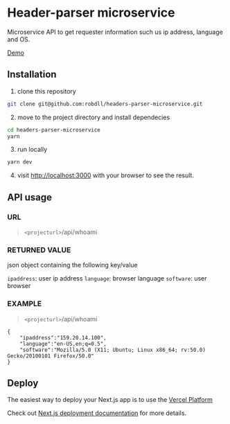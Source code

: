 # **Header-parser microservice**

Microservice API to get requester information such us ip address, language and OS.

[Demo](https://headers-parser-microservice.vercel.app/)

## **Installation**

1. clone this repository

```bash
git clone git@github.com:robdll/headers-parser-microservice.git
```

2. move to the project directory and install dependecies

```bash
cd headers-parser-microservice
yarn
```

3. run locally

```bash
yarn dev
```

4. visit [http://localhost:3000](http://localhost:3000) with your browser to see the result.

## **API usage**

### **URL**

> `<projecturl>`/api/whoami

### **RETURNED VALUE**

json object containing the following key/value

`ipaddress`: user ip address
`language`: browser language
`software`: user browser

### **EXAMPLE**

> `<projecturl>`/api/whoami

```
{
    "ipaddress":"159.20.14.100",
    "language":"en-US,en;q=0.5",
    "software":"Mozilla/5.0 (X11; Ubuntu; Linux x86_64; rv:50.0) Gecko/20100101 Firefox/50.0"
}

```

## Deploy

The easiest way to deploy your Next.js app is to use the [Vercel Platform](https://vercel.com/new?utm_medium=default-template&filter=next.js&utm_source=create-next-app&utm_campaign=create-next-app-readme)

Check out [Next.js deployment documentation](https://nextjs.org/docs/deployment) for more details.
